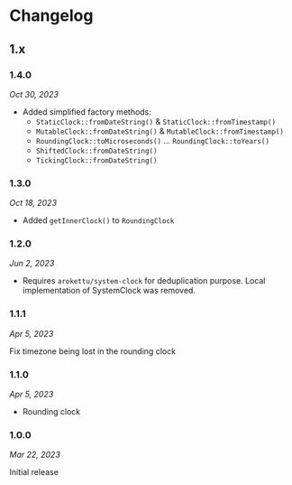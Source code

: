 # Changelog

## 1.x

### 1.4.0

*Oct 30, 2023*

* Added simplified factory methods:
  * `StaticClock::fromDateString()` & `StaticClock::fromTimestamp()`
  * `MutableClock::fromDateString()` & `MutableClock::fromTimestamp()`
  * `RoundingClock::toMicroseconds()` ... `RoundingClock::toYears()`
  * `ShiftedClock::fromDateString()`
  * `TickingClock::fromDateString()`

### 1.3.0

*Oct 18, 2023*

* Added `getInnerClock()` to `RoundingClock`

### 1.2.0

*Jun 2, 2023*

* Requires `arokettu/system-clock` for deduplication purpose.
  Local implementation of SystemClock was removed.

### 1.1.1

*Apr 5, 2023*

Fix timezone being lost in the rounding clock

### 1.1.0

*Apr 5, 2023*

* Rounding clock

### 1.0.0

*Mar 22, 2023*

Initial release
